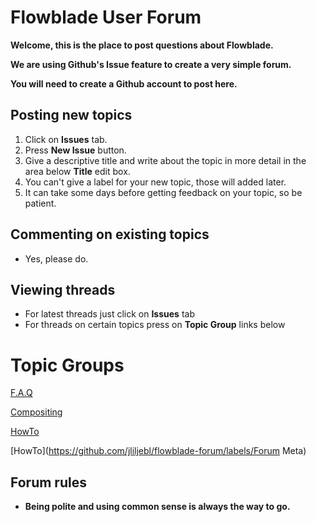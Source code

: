 # Flowblade User Forum

**Welcome, this is the place to post questions about Flowblade.**

**We are using Github's Issue feature to create a very simple forum.**

**You will need to create a Github account to post here.**

## Posting new topics
1. Click on **Issues** tab.
2. Press **New Issue** button.
3. Give a descriptive title and write about the topic in more detail in the area below **Title** edit box.
4. You can't give a label for your new topic, those will added later.
5. It can take some days before getting feedback on your topic, so be patient.

## Commenting on existing topics
  * Yes, please do.

## Viewing threads
  * For latest threads just click on **Issues** tab
  * For threads on certain topics press on **Topic Group** links below

# Topic Groups
  [F.A.Q](https://github.com/jliljebl/flowblade-forum/labels/F.A.Q)
  
  [Compositing](https://github.com/jliljebl/flowblade-forum/issues?q=is%3Aopen+is%3Aissue+label%3ACompositing)
  
  [HowTo](https://github.com/jliljebl/flowblade-forum/labels/HowTo)
  
  [HowTo](https://github.com/jliljebl/flowblade-forum/labels/Forum Meta)
  
  ## Forum rules
  * **Being polite and using common sense is always the way to go.**

  
  
